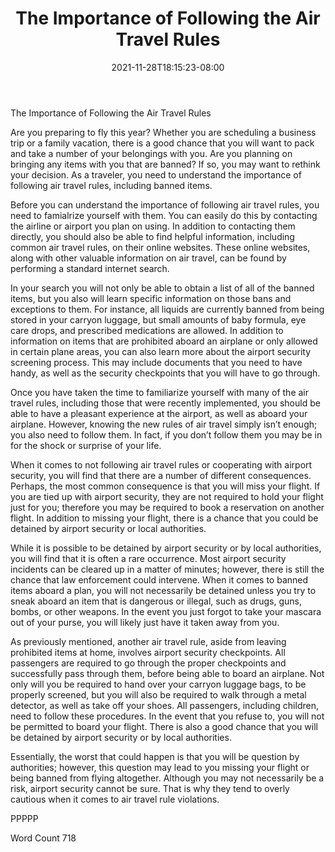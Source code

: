 ﻿---
title: "The Importance of Following the Air Travel Rules"
date: 2021-11-28T18:15:23-08:00
description: "New Air Travel Rules Tips for Web Success"
featured_image: "/images/New Air Travel Rules.jpg"
tags: ["New Air Travel Rules"]
---

The Importance of Following the Air Travel Rules

Are you preparing to fly this year? Whether you are scheduling a business trip or a family vacation, there is a good chance that you will want to pack and take a number of your belongings with you.  Are you planning on bringing any items with you that are banned?  If so, you may want to rethink your decision.  As a traveler, you need to understand the importance of following air travel rules, including banned items.  

Before you can understand the importance of following air travel rules, you need to famialrize yourself with them. You can easily do this by contacting the airline or airport you plan on using.  In addition to contacting them directly, you should also be able to find helpful information, including common air travel rules, on their online websites. These online websites, along with other valuable information on air travel, can be found by performing a standard internet search.

In your search you will not only be able to obtain a list of all of the banned items, but you also will learn specific information on those bans and exceptions to them. For instance, all liquids are currently banned from being stored in your carryon luggage, but small amounts of baby formula, eye care drops, and prescribed medications are allowed.  In addition to information on items that are prohibited aboard an airplane or only allowed in certain plane areas, you can also learn more about the airport security screening process. This may include documents that you need to have handy, as well as the security checkpoints that you will have to go through.  

Once you have taken the time to familiarize yourself with many of the air travel rules, including those that were recently implemented, you should be able to have a pleasant experience at the airport, as well as aboard your airplane.  However, knowing the new rules of air travel simply isn’t enough; you also need to follow them.  In fact, if you don’t follow them you may be in for the shock or surprise of your life.  

When it comes to not following air travel rules or cooperating with airport security, you will find that there are a number of different consequences.  Perhaps, the most common consequence is that you will miss your flight.  If you are tied up with airport security, they are not required to hold your flight just for you; therefore you may be required to book a reservation on another flight.  In addition to missing your flight, there is a chance that you could be detained by airport security or local authorities.  

While it is possible to be detained by airport security or by local authorities, you will find that it is often a rare occurrence.  Most airport security incidents can be cleared up in a matter of minutes; however, there is still the chance that law enforcement could intervene.  When it comes to banned items aboard a plan, you will not necessarily be detained unless you try to sneak aboard an item that is dangerous or illegal, such as drugs, guns, bombs, or other weapons. In the event you just forgot to take your mascara out of your purse, you will likely just have it taken away from you.  

As previously mentioned, another air travel rule, aside from leaving prohibited items at home, involves airport security checkpoints. All passengers are required to go through the proper checkpoints and successfully pass through them, before being able to board an airplane.  Not only will you be required to hand over your carryon luggage bags, to be properly screened, but you will also be required to walk through a metal detector, as well as take off your shoes. All passengers, including children, need to follow these procedures. In the event that you refuse to, you will not be permitted to board your flight.  There is also a good chance that you will be detained by airport security or by local authorities.

Essentially, the worst that could happen is that you will be question by authorities; however, this question may lead to you missing your flight or being banned from flying altogether. Although you may not necessarily be a risk, airport security cannot be sure.  That is why they tend to overly cautious when it comes to air travel rule violations.

PPPPP

Word Count 718


